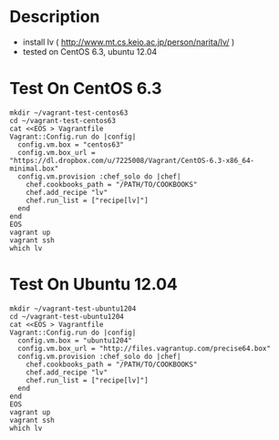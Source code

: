 Description
===========

- install lv ( http://www.mt.cs.keio.ac.jp/person/narita/lv/ )
- tested on CentOS 6.3, ubuntu 12.04


Test On CentOS 6.3
==================

    mkdir ~/vagrant-test-centos63
    cd ~/vagrant-test-centos63
    cat <<EOS > Vagrantfile
    Vagrant::Config.run do |config|
      config.vm.box = "centos63"
      config.vm.box_url = "https://dl.dropbox.com/u/7225008/Vagrant/CentOS-6.3-x86_64-minimal.box"
      config.vm.provision :chef_solo do |chef|
        chef.cookbooks_path = "/PATH/TO/COOKBOOKS"
        chef.add_recipe "lv"
        chef.run_list = ["recipe[lv]"]
      end
    end
    EOS
    vagrant up
    vagrant ssh
    which lv

Test On Ubuntu 12.04
=====================

    mkdir ~/vagrant-test-ubuntu1204
    cd ~/vagrant-test-ubuntu1204
    cat <<EOS > Vagrantfile
    Vagrant::Config.run do |config|
      config.vm.box = "ubuntu1204"
      config.vm.box_url = "http://files.vagrantup.com/precise64.box"
      config.vm.provision :chef_solo do |chef|
        chef.cookbooks_path = "/PATH/TO/COOKBOOKS"
        chef.add_recipe "lv"
        chef.run_list = ["recipe[lv]"]
      end
    end
    EOS
    vagrant up
    vagrant ssh
    which lv

